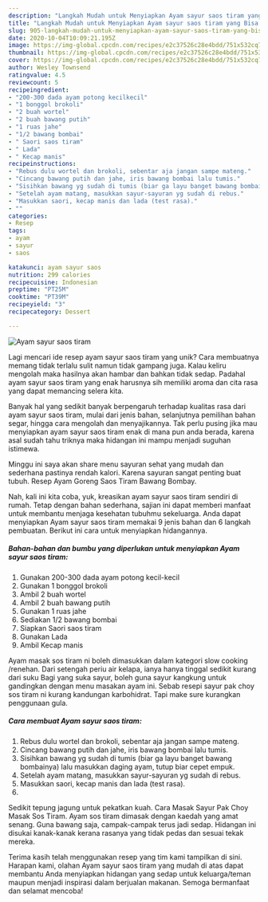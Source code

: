 ```yaml
---
description: "Langkah Mudah untuk Menyiapkan Ayam sayur saos tiram yang Bisa Manjain Lidah"
title: "Langkah Mudah untuk Menyiapkan Ayam sayur saos tiram yang Bisa Manjain Lidah"
slug: 905-langkah-mudah-untuk-menyiapkan-ayam-sayur-saos-tiram-yang-bisa-manjain-lidah
date: 2020-10-04T10:09:21.195Z
image: https://img-global.cpcdn.com/recipes/e2c37526c28e4bdd/751x532cq70/ayam-sayur-saos-tiram-foto-resep-utama.jpg
thumbnail: https://img-global.cpcdn.com/recipes/e2c37526c28e4bdd/751x532cq70/ayam-sayur-saos-tiram-foto-resep-utama.jpg
cover: https://img-global.cpcdn.com/recipes/e2c37526c28e4bdd/751x532cq70/ayam-sayur-saos-tiram-foto-resep-utama.jpg
author: Wesley Townsend
ratingvalue: 4.5
reviewcount: 5
recipeingredient:
- "200-300 dada ayam potong kecilkecil"
- "1 bonggol brokoli"
- "2 buah wortel"
- "2 buah bawang putih"
- "1 ruas jahe"
- "1/2 bawang bombai"
- " Saori saos tiram"
- " Lada"
- " Kecap manis"
recipeinstructions:
- "Rebus dulu wortel dan brokoli, sebentar aja jangan sampe mateng."
- "Cincang bawang putih dan jahe, iris bawang bombai lalu tumis."
- "Sisihkan bawang yg sudah di tumis (biar ga layu banget bawang bombainya) lalu masukkan daging ayam, tutup biar cepet empuk."
- "Setelah ayam matang, masukkan sayur-sayuran yg sudah di rebus."
- "Masukkan saori, kecap manis dan lada (test rasa)."
- ""
categories:
- Resep
tags:
- ayam
- sayur
- saos

katakunci: ayam sayur saos 
nutrition: 299 calories
recipecuisine: Indonesian
preptime: "PT25M"
cooktime: "PT39M"
recipeyield: "3"
recipecategory: Dessert

---
```



![Ayam sayur saos tiram](https://img-global.cpcdn.com/recipes/e2c37526c28e4bdd/751x532cq70/ayam-sayur-saos-tiram-foto-resep-utama.jpg)

Lagi mencari ide resep ayam sayur saos tiram yang unik? Cara membuatnya memang tidak terlalu sulit namun tidak gampang juga. Kalau keliru mengolah maka hasilnya akan hambar dan bahkan tidak sedap. Padahal ayam sayur saos tiram yang enak harusnya sih memiliki aroma dan cita rasa yang dapat memancing selera kita.

Banyak hal yang sedikit banyak berpengaruh terhadap kualitas rasa dari ayam sayur saos tiram, mulai dari jenis bahan, selanjutnya pemilihan bahan segar, hingga cara mengolah dan menyajikannya. Tak perlu pusing jika mau menyiapkan ayam sayur saos tiram enak di mana pun anda berada, karena asal sudah tahu triknya maka hidangan ini mampu menjadi suguhan istimewa.

Minggu ini saya akan share menu sayuran sehat yang mudah dan sederhana pastinya rendah kalori. Karena sayuran sangat penting buat tubuh. Resep Ayam Goreng Saos Tiram Bawang Bombay.


Nah, kali ini kita coba, yuk, kreasikan ayam sayur saos tiram sendiri di rumah. Tetap dengan bahan sederhana, sajian ini dapat memberi manfaat untuk membantu menjaga kesehatan tubuhmu sekeluarga. Anda dapat menyiapkan Ayam sayur saos tiram memakai 9 jenis bahan dan 6 langkah pembuatan. Berikut ini cara untuk menyiapkan hidangannya.

<!--inarticleads1-->

##### Bahan-bahan dan bumbu yang diperlukan untuk menyiapkan Ayam sayur saos tiram:

1. Gunakan 200-300 dada ayam potong kecil-kecil
1. Gunakan 1 bonggol brokoli
1. Ambil 2 buah wortel
1. Ambil 2 buah bawang putih
1. Gunakan 1 ruas jahe
1. Sediakan 1/2 bawang bombai
1. Siapkan  Saori saos tiram
1. Gunakan  Lada
1. Ambil  Kecap manis


Ayam masak sos tiram ni boleh dimasukkan dalam kategori slow cooking /renehan. Dari setengah periu air kelapa, ianya hanya tinggal sedikit kurang dari suku Bagi yang suka sayur, boleh guna sayur kangkung untuk gandingkan dengan menu masakan ayam ini. Sebab resepi sayur pak choy sos tiram ni kurang kandungan karbohidrat. Tapi make sure kurangkan penggunaan gula. 

<!--inarticleads2-->

##### Cara membuat Ayam sayur saos tiram:

1. Rebus dulu wortel dan brokoli, sebentar aja jangan sampe mateng.
1. Cincang bawang putih dan jahe, iris bawang bombai lalu tumis.
1. Sisihkan bawang yg sudah di tumis (biar ga layu banget bawang bombainya) lalu masukkan daging ayam, tutup biar cepet empuk.
1. Setelah ayam matang, masukkan sayur-sayuran yg sudah di rebus.
1. Masukkan saori, kecap manis dan lada (test rasa).
1. 


Sedikit tepung jagung untuk pekatkan kuah. Cara Masak Sayur Pak Choy Masak Sos Tiram. Ayam sos tiram dimasak dengan kaedah yang amat senang. Guna bawang saja, campak-campak terus jadi sedap. Hidangan ini disukai kanak-kanak kerana rasanya yang tidak pedas dan sesuai tekak mereka. 

Terima kasih telah menggunakan resep yang tim kami tampilkan di sini. Harapan kami, olahan Ayam sayur saos tiram yang mudah di atas dapat membantu Anda menyiapkan hidangan yang sedap untuk keluarga/teman maupun menjadi inspirasi dalam berjualan makanan. Semoga bermanfaat dan selamat mencoba!
